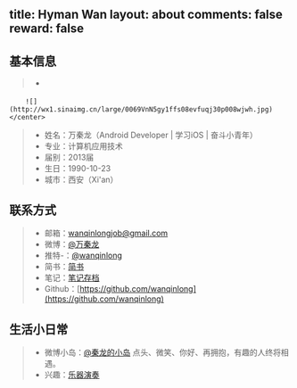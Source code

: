 title: Hyman Wan
layout: about
comments: false
reward: false
---
## 基本信息 ##
> * <center>
		![](http://wx1.sinaimg.cn/large/0069VnN5gy1ffs08evfuqj30p008wjwh.jpg)
	</center>
> * 姓名：万秦龙（Android Developer | 学习iOS | 奋斗小青年）
> * 专业：计算机应用技术
> * 届别：2013届
> * 生日：1990-10-23
> * 城市：西安（Xi'an）

## 联系方式
> * 邮箱：<wanqinlongjob@gmail.com>
> * 微博：[@万秦龙](http://weibo.com/u/5643460167)
> * 推特-：[@wanqinlong](https://twitter.com/wanqinlong)
> * 简书：[简书](http://www.jianshu.com/u/d49d8f622a49/)
> * 笔记：[笔记存档](http://www.cnblogs.com/wanqinlong/)
> * Github：[https://github.com/wanqinlong](https://github.com/wanqinlong)

## 生活小日常
> * 微博小岛：[@秦龙的小岛](http://weibo.com/HymanW)  点头、微笑、你好、再拥抱，有趣的人终将相遇。
> * 兴趣：[乐器演奏](http://y.baidu.com/wanqinlong) 